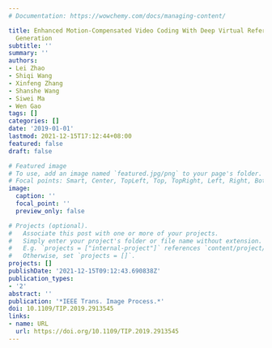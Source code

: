 ```yaml
---
# Documentation: https://wowchemy.com/docs/managing-content/

title: Enhanced Motion-Compensated Video Coding With Deep Virtual Reference Frame
  Generation
subtitle: ''
summary: ''
authors:
- Lei Zhao
- Shiqi Wang
- Xinfeng Zhang
- Shanshe Wang
- Siwei Ma
- Wen Gao
tags: []
categories: []
date: '2019-01-01'
lastmod: 2021-12-15T17:12:44+08:00
featured: false
draft: false

# Featured image
# To use, add an image named `featured.jpg/png` to your page's folder.
# Focal points: Smart, Center, TopLeft, Top, TopRight, Left, Right, BottomLeft, Bottom, BottomRight.
image:
  caption: ''
  focal_point: ''
  preview_only: false

# Projects (optional).
#   Associate this post with one or more of your projects.
#   Simply enter your project's folder or file name without extension.
#   E.g. `projects = ["internal-project"]` references `content/project/deep-learning/index.md`.
#   Otherwise, set `projects = []`.
projects: []
publishDate: '2021-12-15T09:12:43.690838Z'
publication_types:
- '2'
abstract: ''
publication: '*IEEE Trans. Image Process.*'
doi: 10.1109/TIP.2019.2913545
links:
- name: URL
  url: https://doi.org/10.1109/TIP.2019.2913545
---
```


